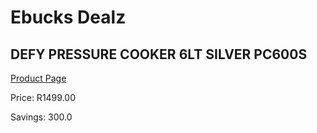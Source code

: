 
# Ebucks Dealz
## DEFY PRESSURE COOKER 6LT SILVER PC600S
[Product Page](https://www.ebucks.com/web/shop/productSelected.do?prodId=1170700533&catId=704983235)

Price: R1499.00

Savings: 300.0


	